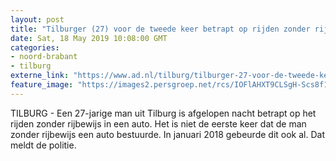 ```yaml
---
layout: post
title: "Tilburger (27) voor de tweede keer betrapt op rijden zonder rijbewijs"
date: Sat, 18 May 2019 10:08:00 GMT
categories: 
- noord-brabant 
- tilburg 
externe_link: "https://www.ad.nl/tilburg/tilburger-27-voor-de-tweede-keer-betrapt-op-rijden-zonder-rijbewijs~a3c2b6b5/"
feature_image: "https://images2.persgroep.net/rcs/IOFlAHXT9CLSgH-Scs8f1yTfXAY/diocontent/76464896/_fitwidth/400/?appId=21791a8992982cd8da851550a453bd7f&quality=0.7"
---
```


TILBURG - Een 27-jarige man uit Tilburg  is afgelopen nacht betrapt op het rijden zonder rijbewijs in een auto. Het is niet de eerste keer dat de man zonder rijbewijs een auto bestuurde. In januari 2018 gebeurde dit ook al. Dat meldt de politie.
